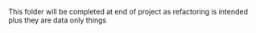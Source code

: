 This folder will be completed at end of project as refactoring is intended plus 
they are data only things 
